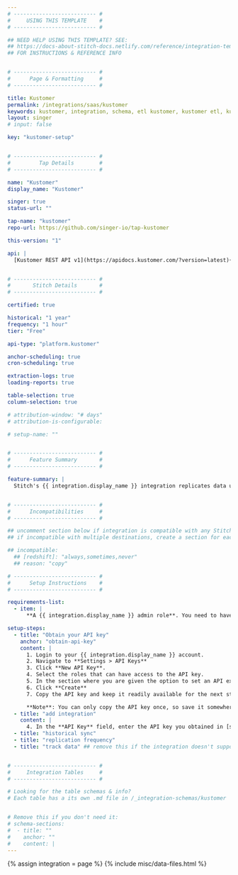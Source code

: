 ```yaml
---
# -------------------------- #
#     USING THIS TEMPLATE    #
# -------------------------- #

## NEED HELP USING THIS TEMPLATE? SEE:
## https://docs-about-stitch-docs.netlify.com/reference/integration-templates/saas/
## FOR INSTRUCTIONS & REFERENCE INFO


# -------------------------- #
#      Page & Formatting     #
# -------------------------- #

title: Kustomer
permalink: /integrations/saas/kustomer
keywords: kustomer, integration, schema, etl kustomer, kustomer etl, kustomer schema
layout: singer
# input: false

key: "kustomer-setup"


# -------------------------- #
#         Tap Details        #
# -------------------------- #

name: "Kustomer"
display_name: "Kustomer"

singer: true
status-url: ""

tap-name: "kustomer"
repo-url: https://github.com/singer-io/tap-kustomer

this-version: "1"

api: |
  [Kustomer REST API v1](https://apidocs.kustomer.com/?version=latest){:target="new"}


# -------------------------- #
#       Stitch Details       #
# -------------------------- #

certified: true 

historical: "1 year"
frequency: "1 hour"
tier: "Free"

api-type: "platform.kustomer"

anchor-scheduling: true
cron-scheduling: true

extraction-logs: true
loading-reports: true

table-selection: true
column-selection: true

# attribution-window: "# days"
# attribution-is-configurable: 

# setup-name: ""


# -------------------------- #
#      Feature Summary       #
# -------------------------- #

feature-summary: |
  Stitch's {{ integration.display_name }} integration replicates data using the {{ integration.api | flatify | strip }}. Refer to the [Schema](#schema) section for a list of objects available for replication.


# -------------------------- #
#      Incompatibilities     #
# -------------------------- #

## uncomment section below if integration is compatible with any Stitch destinations
## if incompatible with multiple destinations, create a section for each destination

## incompatible:
  ## [redshift]: "always,sometimes,never"
  ## reason: "copy" 

# -------------------------- #
#      Setup Instructions    #
# -------------------------- #

requirements-list:
  - item: |
      **A {{ integration.display_name }} admin role**. You need to have an Admin role to create an API key, or have a role that has **read** and **write** security permissions.

setup-steps:
  - title: "Obtain your API key"
    anchor: "obtain-api-key"
    content: |
      1. Login to your {{ integration.display_name }} account.
      2. Navigate to **Settings > API Keys**
      3. Click **New API Key**.
      4. Select the roles that can have access to the API key.
      5. In the section where you are given the option to set an API expiration, leave this blank. You do not want your API key to expire, or else the integration will break.
      6. Click **Create**
      7. Copy the API key and keep it readily available for the next step.

      **Note**: You can only copy the API key once, so save it somewhere secure for future reference.
  - title: "add integration"
    content: |
      4. In the **API Key** field, enter the API key you obtained in [step 1](#obtain-api-key).
  - title: "historical sync"
  - title: "replication frequency"
  - title: "track data" ## remove this if the integration doesn't support at least table selection


# -------------------------- #
#     Integration Tables     #
# -------------------------- #

# Looking for the table schemas & info?
# Each table has a its own .md file in /_integration-schemas/kustomer


# Remove this if you don't need it:
# schema-sections:
#  - title: ""
#    anchor: ""
#    content: |
---
```

{% assign integration = page %}
{% include misc/data-files.html %}